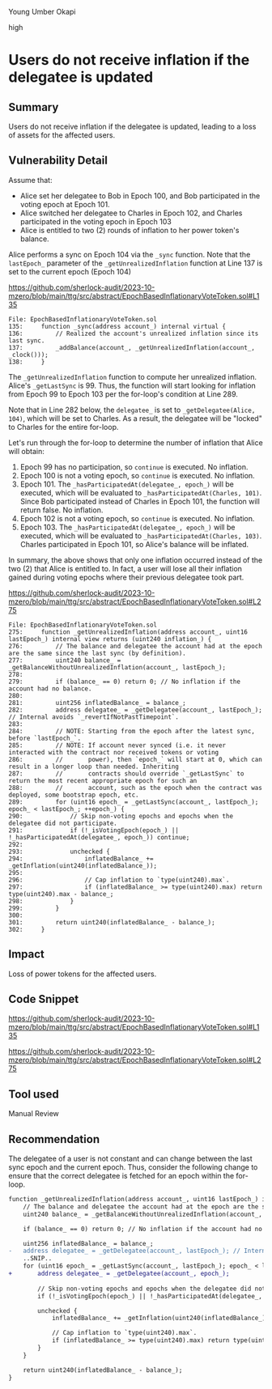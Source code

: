 Young Umber Okapi

high

# Users do not receive inflation if the delegatee is updated

## Summary

Users do not receive inflation if the delegatee is updated, leading to a loss of assets for the affected users.

## Vulnerability Detail

Assume that:

- Alice set her delegatee to Bob in Epoch 100, and Bob participated in the voting epoch at Epoch 101.
- Alice switched her delegatee to Charles in Epoch 102, and Charles participated in the voting epoch in Epoch 103
- Alice is entitled to two (2) rounds of inflation to her power token's balance.

Alice performs a sync on Epoch 104 via the `_sync` function. Note that the `lastEpoch_` parameter of the `_getUnrealizedInflation` function at Line 137 is set to the current epoch (Epoch 104)

https://github.com/sherlock-audit/2023-10-mzero/blob/main/ttg/src/abstract/EpochBasedInflationaryVoteToken.sol#L135

```solidity
File: EpochBasedInflationaryVoteToken.sol
135:     function _sync(address account_) internal virtual {
136:         // Realized the account's unrealized inflation since its last sync.
137:         _addBalance(account_, _getUnrealizedInflation(account_, _clock()));
138:     }
```

The `_getUnrealizedInflation` function to compute her unrealized inflation. Alice's `_getLastSync` is 99. Thus, the function will start looking for inflation from Epoch 99 to Epoch 103 per the for-loop's condition at Line 289.

Note that in Line 282 below, the `delegatee_` is set to `_getDelegatee(Alice, 104)`, which will be set to Charles. As a result, the delegatee will be "locked" to Charles for the entire for-loop.

Let's run through the for-loop to determine the number of inflation that Alice will obtain:

1. Epoch 99 has no participation, so `continue` is executed. No inflation.
2. Epoch 100 is not a voting epoch, so `continue` is executed. No inflation.
3. Epoch 101. The `_hasParticipatedAt(delegatee_, epoch_)` will be executed, which will be evaluated to `_hasParticipatedAt(Charles, 101)`. Since Bob participated instead of Charles in Epoch 101, the function will return false. No inflation.
4. Epoch 102 is not a voting epoch, so `continue` is executed. No inflation.
5. Epoch 103. The `_hasParticipatedAt(delegatee_, epoch_)` will be executed, which will be evaluated to `_hasParticipatedAt(Charles, 103)`. Charles participated in Epoch 101, so Alice's balance will be inflated.

In summary, the above shows that only one inflation occurred instead of the two (2) that Alice is entitled to. In fact, a user will lose all their inflation gained during voting epochs where their previous delegatee took part.

https://github.com/sherlock-audit/2023-10-mzero/blob/main/ttg/src/abstract/EpochBasedInflationaryVoteToken.sol#L275

```solidity
File: EpochBasedInflationaryVoteToken.sol
275:     function _getUnrealizedInflation(address account_, uint16 lastEpoch_) internal view returns (uint240 inflation_) {
276:         // The balance and delegatee the account had at the epoch are the same since the last sync (by definition).
277:         uint240 balance_ = _getBalanceWithoutUnrealizedInflation(account_, lastEpoch_);
278: 
279:         if (balance_ == 0) return 0; // No inflation if the account had no balance.
280: 
281:         uint256 inflatedBalance_ = balance_;
282:         address delegatee_ = _getDelegatee(account_, lastEpoch_); // Internal avoids `_revertIfNotPastTimepoint`.
283: 
284:         // NOTE: Starting from the epoch after the latest sync, before `lastEpoch_`.
285:         // NOTE: If account never synced (i.e. it never interacted with the contract nor received tokens or voting
286:         //       power), then `epoch_` will start at 0, which can result in a longer loop than needed. Inheriting
287:         //       contracts should override `_getLastSync` to return the most recent appropriate epoch for such an
288:         //       account, such as the epoch when the contract was deployed, some bootstrap epoch, etc.
289:         for (uint16 epoch_ = _getLastSync(account_, lastEpoch_); epoch_ < lastEpoch_; ++epoch_) {
290:             // Skip non-voting epochs and epochs when the delegatee did not participate.
291:             if (!_isVotingEpoch(epoch_) || !_hasParticipatedAt(delegatee_, epoch_)) continue;
292: 
293:             unchecked {
294:                 inflatedBalance_ += _getInflation(uint240(inflatedBalance_));
295: 
296:                 // Cap inflation to `type(uint240).max`.
297:                 if (inflatedBalance_ >= type(uint240).max) return type(uint240).max - balance_;
298:             }
299:         }
300: 
301:         return uint240(inflatedBalance_ - balance_);
302:     }

```

## Impact

Loss of power tokens for the affected users.

## Code Snippet

https://github.com/sherlock-audit/2023-10-mzero/blob/main/ttg/src/abstract/EpochBasedInflationaryVoteToken.sol#L135

https://github.com/sherlock-audit/2023-10-mzero/blob/main/ttg/src/abstract/EpochBasedInflationaryVoteToken.sol#L275

## Tool used

Manual Review

## Recommendation

The delegatee of a user is not constant and can change between the last sync epoch and the current epoch. Thus, consider the following change to ensure that the correct delegatee is fetched for an epoch within the for-loop.

```diff
function _getUnrealizedInflation(address account_, uint16 lastEpoch_) internal view returns (uint240 inflation_) {
	// The balance and delegatee the account had at the epoch are the same since the last sync (by definition).
	uint240 balance_ = _getBalanceWithoutUnrealizedInflation(account_, lastEpoch_);

	if (balance_ == 0) return 0; // No inflation if the account had no balance.

	uint256 inflatedBalance_ = balance_;
-	address delegatee_ = _getDelegatee(account_, lastEpoch_); // Internal avoids `_revertIfNotPastTimepoint`.
	..SNIP..
	for (uint16 epoch_ = _getLastSync(account_, lastEpoch_); epoch_ < lastEpoch_; ++epoch_) {
+		address delegatee_ = _getDelegatee(account_, epoch_);
		
		// Skip non-voting epochs and epochs when the delegatee did not participate.
		if (!_isVotingEpoch(epoch_) || !_hasParticipatedAt(delegatee_, epoch_)) continue;

		unchecked {
			inflatedBalance_ += _getInflation(uint240(inflatedBalance_));

			// Cap inflation to `type(uint240).max`.
			if (inflatedBalance_ >= type(uint240).max) return type(uint240).max - balance_;
		}
	}

	return uint240(inflatedBalance_ - balance_);
}
```